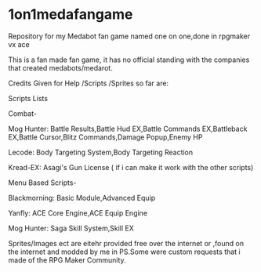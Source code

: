 # 1on1medafangame
Repository for my Medabot fan game named one on one,done in rpgmaker vx ace 

This is a fan made fan game, it has no official standing with the companies that created medabots/medarot.

Credits Given for Help /Scripts /Sprites so far are: 

Scripts Lists

Combat-

Mog Hunter:  Battle Results,Battle Hud EX,Battle Commands EX,Battleback EX,Battle Cursor,Blitz Commands,Damage Popup,Enemy HP

Lecode: Body Targeting System,Body Targeting Reaction

Kread-EX: Asagi's Gun License ( if i can make it work with the other scripts)

Menu Based Scripts-

Blackmorning: Basic Module,Advanced Equip

Yanfly: ACE Core Engine,ACE Equip Engine

Mog Hunter: Saga Skill System,Skill EX

Sprites/Images ect are eitehr provided free over the internet or ,found on the internet and modded by me in PS.Some were custom requests that i made of the RPG Maker Community.




